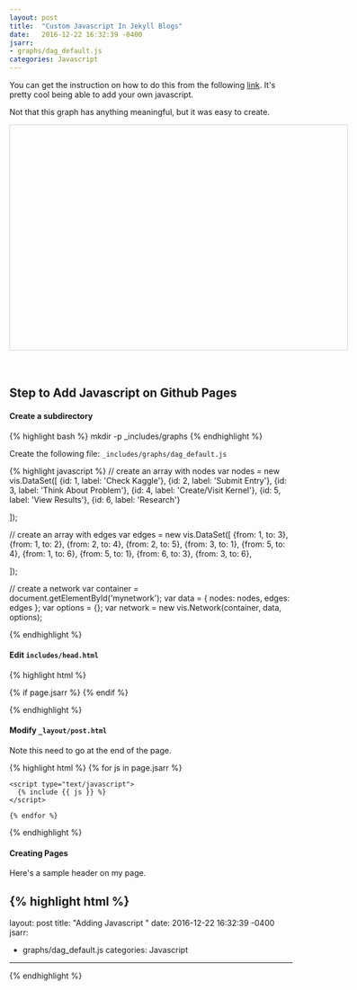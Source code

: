 ```yaml
---
layout: post
title:  "Custom Javascript In Jekyll Blogs"
date:   2016-12-22 16:32:39 -0400
jsarr:
- graphs/dag_default.js
categories: Javascript
---
```


You can get the instruction on how to do this from
the following [link](http://blog.emmatosch.com/2016/03/09/using-custom-javascript-in-jekyll-blogs.html).
It's pretty cool being able to add your own javascript.

Not that this graph has anything meaningful, but it was easy to create. 


<style type="text/css">
      #mynetwork {
      width: 600px;
      height: 400px;
      border: 1px solid lightgray;
      }
</style>


<div id="mynetwork"></div>
<br>
<br>

## Step to Add Javascript on Github Pages


#### Create a subdirectory
{% highlight bash %}
mkdir -p _includes/graphs
{% endhighlight %}


Create the following file: ```_includes/graphs/dag_default.js```

{% highlight javascript %}
  // create an array with nodes
  var nodes = new vis.DataSet([
    {id: 1, label: 'Check Kaggle'},
    {id: 2, label: 'Submit Entry'},
    {id: 3, label: 'Think About Problem'},
    {id: 4, label: 'Create/Visit  Kernel'},
    {id: 5, label: 'View Results'},
    {id: 6, label: 'Research'}      
      
  ]);

  // create an array with edges
  var edges = new vis.DataSet([
      {from: 1, to: 3},
      {from: 1, to: 2},
      {from: 2, to: 4},
      {from: 2, to: 5},
      {from: 3, to: 1},
      {from: 5, to: 4},
      {from: 1, to: 6},
      {from: 5, to: 1},
      {from: 6, to: 3},
      {from: 3, to: 6},                  
      
  ]);

  // create a network
  var container = document.getElementById('mynetwork');
  var data = {
    nodes: nodes,
    edges: edges
  };
  var options = {};
  var network = new vis.Network(container, data, options);

{% endhighlight %}

#### Edit ```includes/head.html```



{% highlight html %}
  <!--  Chirico: Add Custom Headers    -->
  {% if page.jsarr %}
    <script src="https://storage.googleapis.com/montco-stats/javascript/vis-4.17.0/dist/vis.js" type="text/javascript"></script>
    <link href="https://storage.googleapis.com/montco-stats/javascript/vis-4.17.0/dist/vis-network.min.css" rel="stylesheet" type="text/css" />
  {% endif %}
  <!--  Chirico: Done custom          -->

{% endhighlight %}


#### Modify ```_layout/post.html```

Note this need to go at the end of the page.

{% highlight html %}
    <!-- My Stuff -->
    {% for js in page.jsarr %}
    

    <script type="text/javascript">
      {% include {{ js }} %}
    </script>
    
    {% endfor %}
{% endhighlight %}



#### Creating Pages

Here's a sample header on my page.


{% highlight html %}
---
layout: post
title:  "Adding Javascript "
date:   2016-12-22 16:32:39 -0400
jsarr:
- graphs/dag_default.js
categories: Javascript
---

{% endhighlight %}